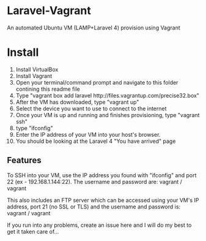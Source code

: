 Laravel-Vagrant
===============

An automated Ubuntu VM (LAMP+Laravel 4) provision using Vagrant


<h1>Install</h1>

<ol>
    <li>Install VirtualBox</li>
    <li>Install Vagrant</li>
    <li>Open your terminal/command prompt and navigate to this folder contining this readme file</li>
    <li>Type "vagrant box add laravel http://files.vagrantup.com/precise32.box"</li>
    <li>After the VM has downloaded, type "vagrant up"</li>
    <li>Select the device you want to use to connect to the internet</li>
    <li>Once your VM is up and running and finishes provisioning, type "vagrant ssh"</li>
    <li>type "ifconfig"</li>
    <li>Enter the IP address of your VM into your host's browser.</li>
    <li>You should be looking at the Laravel 4 "You have arrived" page</li>
</ol>

<h2>Features</h2>
<p>To SSH into your VM, use the IP address you found with "ifconfig" and port 22 (ex - 192.168.1.144:22). The username and password are: vagrant / vagrant</p>

<p>This also includes an FTP server which can be accessed using your VM's IP address, port 21 (no SSL or TLS) and the username and password is: vagrant / vagrant</p>


<p>If you run into any problems, create an issue here and I will do my best to get it taken care of...</p>
